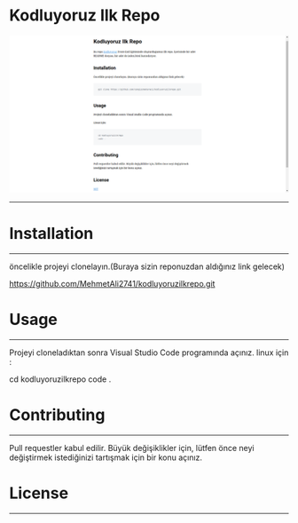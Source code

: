 # Kodluyoruz Ilk Repo

![Alt text](https://raw.githubusercontent.com/Kodluyoruz/taskforce/main/git/odev1/figures/markdown.png)


-----------------------------------------------------------

# Installation
-----------------------------------------------------------

öncelikle projeyi clonelayın.(Buraya sizin reponuzdan aldığınız link gelecek)

https://github.com/MehmetAli2741/kodluyoruzilkrepo.git

# Usage
-----------------------------------------------------------

Projeyi cloneladıktan sonra Visual Studio Code programında açınız.
linux için :

cd kodluyoruzilkrepo
code .

# Contributing

-----------------------------------------------------------

Pull requestler kabul edilir. Büyük değişiklikler için, lütfen önce neyi değiştirmek istediğinizi tartışmak için bir konu açınız.


# License
-----------------------------------------------------------
